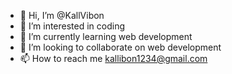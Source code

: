 - 👋 Hi, I’m @KallVibon
- 👀 I’m interested in coding
- 🌱 I’m currently learning web development
- 💞️ I’m looking to collaborate on web development
- 📫 How to reach me kallibon1234@gmail.com

<!---
KallVibon/KallVibon is a ✨ special ✨ repository because its `README.md` (this file) appears on your GitHub profile.
You can click the Preview link to take a look at your changes.
--->
